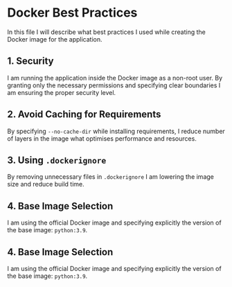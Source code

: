 # Docker Best Practices

In this file I will describe what best practices I used while creating the Docker image for the application.

## 1. Security

I am running the application inside the Docker image as a non-root user. By granting only the necessary permissions and specifying clear boundaries I am ensuring the proper security level.

## 2. Avoid Caching for Requirements

By specifying `--no-cache-dir` while installing requirements, I reduce number of layers in the image what optimises performance and resources.

## 3. Using `.dockerignore`

By removing unnecessary files in `.dockerignore` I am lowering the image size and reduce build time.

## 4. Base Image Selection

I am using the official Docker image and specifying explicitly the version of the base image: `python:3.9`.

## 4. Base Image Selection

I am using the official Docker image and specifying explicitly the version of the base image: `python:3.9`.